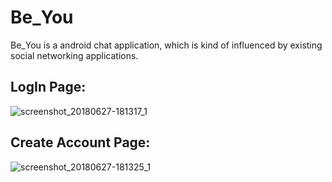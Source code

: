 # Be_You

Be_You is a android chat application, which is kind of influenced by existing social networking applications.
## LogIn Page:
![screenshot_20180627-181317_1](https://user-images.githubusercontent.com/26267268/41976462-dab32cd8-7a3a-11e8-96a7-c4d4266f1cc8.jpg)

## Create Account Page:
![screenshot_20180627-181325_1](https://user-images.githubusercontent.com/26267268/41976454-d483d362-7a3a-11e8-91ad-af35ba6e9af5.jpg)
